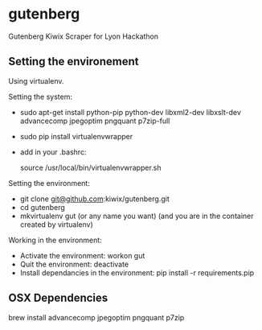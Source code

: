 gutenberg
=========

Gutenberg Kiwix Scraper for Lyon Hackathon


Setting the environement
------------------------

Using virtualenv.

Setting the system:
* sudo apt-get install python-pip python-dev libxml2-dev libxslt-dev advancecomp jpegoptim pngquant p7zip-full
* sudo pip install virtualenvwrapper
* add in your .bashrc:

  source /usr/local/bin/virtualenvwrapper.sh

Setting the environment:
* git clone git@github.com:kiwix/gutenberg.git
* cd gutenberg
* mkvirtualenv gut (or any name you want)
(and you are in the container created by virtualenv)

Working in the environment:
* Activate the environment: workon gut
* Quit the environment: deactivate
* Install dependancies in the environment: pip install -r requirements.pip

OSX Dependencies
----------------
brew install advancecomp jpegoptim pngquant p7zip